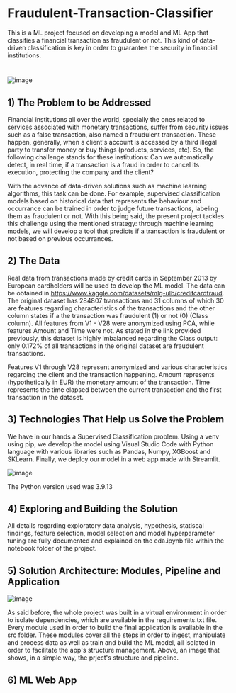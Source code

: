# Fraudulent-Transaction-Classifier

This is a ML project focused on developing a model and ML App that classifies a financial transaction as fraudulent or not. This kind of data-driven classification is key in order to guarantee the security in financial institutions.
#


![image](https://github.com/T1burski/Fraudlent-Transaction-Classifier/assets/100734219/5c644126-0198-4b64-b10e-807347e7c9f6)

## 1) The Problem to be Addressed
Financial institutions all over the world, specially the ones related to services associated with monetary transactions, suffer from security issues such as a false transaction, also named a fraudulent transaction. These happen, generally, when a client's account is accessed by a third illegal party to transfer money or buy things (products, services, etc). So, the following challenge stands for these institutions: Can we automatically detect, in real time, if a transaction is a fraud in order to cancel its execution, protecting the company and the client?

With the advance of data-driven solutions such as machine learning algorithms, this task can be done. For example, supervised classification models based on historical data that represents the behaviour and occurrance can be trained in order to judge future transactions, labeling them as fraudulent or not. With this being said, the present project tackles this challenge using the mentioned strategy: through machine learning models, we will develop a tool that predicts if a transaction is fraudulent or not based on previous occurrances.

## 2) The Data
Real data from transactions made by credit cards in September 2013 by European cardholders will be used to develop the ML model. The data can be obtained in https://www.kaggle.com/datasets/mlg-ulb/creditcardfraud. The original dataset has 284807 transactions and 31 columns of which 30 are features regarding characteristics of the transactions and the other column states if a the transaction was fraudulent (1) or not (0) (Class column). All features from V1 - V28 were anonymized using PCA, while features Amount and Time were not. As stated in the link provided previously, this dataset is highly imbalanced regarding the Class output: only 0.172% of all transactions in the original dataset are fraudulent transactions.

Features V1 through V28 represent anonymized and various characteristics regarding the client and the transaction happening. Amount represents (hypothetically in EUR) the monetary amount of the transaction. Time represents the time elapsed between the current transaction and the first transaction in the dataset.

## 3) Technologies That Help us Solve the Problem
We have in our hands a Supervised Classification problem. Using a venv using pip, we develop the model using Visual Studio Code with Python language with various libraries such as Pandas, Numpy, XGBoost and SKLearn. Finally, we deploy our model in a web app made with Streamlit.

![image](https://github.com/T1burski/Fraudulent-Transaction-Classifier/assets/100734219/937b5676-059e-4089-9889-8671ab234608)

The Python version used was 3.9.13

## 4) Exploring and Building the Solution
All details regarding exploratory data analysis, hypothesis, statiscal findings, feature selection, model selection and model hyperparameter tuning are fully documented and explained on the eda.ipynb file within the notebook folder of the project.

## 5) Solution Architecture: Modules, Pipeline and Application

![image](https://github.com/T1burski/Fraudulent-Transaction-Classifier/assets/100734219/73f4760a-7072-457a-bb04-d72d331cb9e3)

As said before, the whole project was built in a virtual environment in order to isolate dependencies, which are available in the requirements.txt file. Every module used in order to build the final application is available in the src folder. These modules cover all the steps in order to ingest, manipulate and process data as well as train and build the ML model, all isolated in order to facilitate the app's structure management. Above, an image that shows, in a simple way, the prject's structure and pipeline.

## 6) ML Web App

